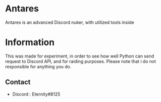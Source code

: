 # Antares
Antares is an advanced Discord nuker, with utilized tools inside
# Information
This was made for experiment, in order to see how well Python can send request to Discord API, and for raiding purposes.
Please note that i do not responsible for anything you do.
## Contact
- Discord : Eternity#8125
